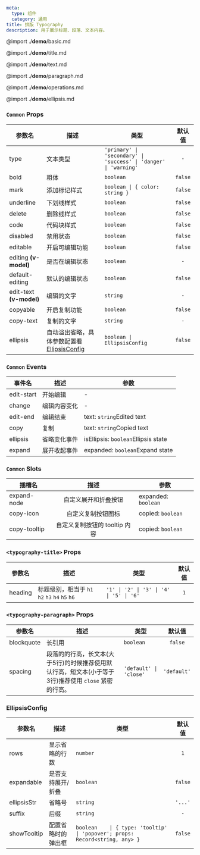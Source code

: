 ```yaml
meta:
  type: 组件
  category: 通用
title: 排版 Typography
description: 用于展示标题、段落、文本内容。
```

@import ./__demo__/basic.md

@import ./__demo__/title.md

@import ./__demo__/text.md

@import ./__demo__/paragraph.md

@import ./__demo__/operations.md

@import ./__demo__/ellipsis.md






### `Common` Props

|参数名|描述|类型|默认值|
|---|---|---|:---:|
|type|文本类型|`'primary' \| 'secondary' \| 'success' \| 'danger' \| 'warning'`|`-`|
|bold|粗体|`boolean`|`false`|
|mark|添加标记样式|`boolean \| { color: string }`|`false`|
|underline|下划线样式|`boolean`|`false`|
|delete|删除线样式|`boolean`|`false`|
|code|代码块样式|`boolean`|`false`|
|disabled|禁用状态|`boolean`|`false`|
|editable|开启可编辑功能|`boolean`|`false`|
|editing **(v-model)**|是否在编辑状态|`boolean`|`-`|
|default-editing|默认的编辑状态|`boolean`|`false`|
|edit-text **(v-model)**|编辑的文字|`string`|`-`|
|copyable|开启复制功能|`boolean`|`false`|
|copy-text|复制的文字|`string`|`-`|
|ellipsis|自动溢出省略，具体参数配置看 [EllipsisConfig](#ellipsisconfig)|`boolean \| EllipsisConfig`|`false`|
### `Common` Events

|事件名|描述|参数|
|---|---|---|
|edit-start|开始编辑|-|
|change|编辑内容变化|-|
|edit-end|编辑结束|text: `string`Edited text|
|copy|复制|text: `string`Copied text|
|ellipsis|省略变化事件|isEllipsis: `boolean`Ellipsis state|
|expand|展开收起事件|expanded: `boolean`Expand state|
### `Common` Slots

|插槽名|描述|参数|
|---|:---:|---|
|expand-node|自定义展开和折叠按钮|expanded: `boolean`|
|copy-icon|自定义复制按钮图标|copied: `boolean`|
|copy-tooltip|自定义复制按钮的 tooltip 内容|copied: `boolean`|




### `<typography-title>` Props

|参数名|描述|类型|默认值|
|---|---|---|:---:|
|heading|标题级别，相当于 `h1` `h2` `h3` `h4` `h5` `h6`|`'1' \| '2' \| '3' \| '4' \| '5' \| '6'`|`1`|




### `<typography-paragraph>` Props

|参数名|描述|类型|默认值|
|---|---|---|:---:|
|blockquote|长引用|`boolean`|`false`|
|spacing|段落的的行高，长文本(大于5行)的时候推荐使用默认行高，短文本(小于等于3行)推荐使用 `close` 紧密的行高。|`'default' \| 'close'`|`'default'`|








### EllipsisConfig

|参数名|描述|类型|默认值|
|---|---|---|:---:|
|rows|显示省略的行数|`number`|`1`|
|expandable|是否支持展开/折叠|`boolean`|`false`|
|ellipsisStr|省略号|`string`|`'...'`|
|suffix|后缀|`string`|`-`|
|showTooltip|配置省略时的弹出框|`boolean    \| { type: 'tooltip' \| 'popover'; props: Record<string, any> }`|`false`|


